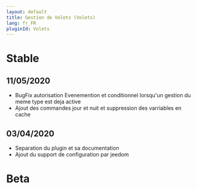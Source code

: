 ```yaml
---
layout: default
title: Gestion de Volets (Volets)
lang: fr_FR
pluginId: Volets
---
```


# Stable
## 11/05/2020
* BugFix autorisation Evenemention et conditionnel lorsqu'un gestion du meme type est deja active
* Ajout des commandes jour et nuit et suppression des varriables en cache
## 03/04/2020
* Separation du plugin et sa documentation
* Ajout du support de configuration par jeedom

# Beta
